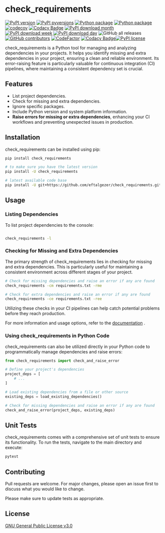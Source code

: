 # check_requirements
[![PyPI version](https://badge.fury.io/py/check_requirements.svg)](https://badge.fury.io/py/check_requirements)
[![PyPI pyversions](https://img.shields.io/pypi/pyversions/check_requirements.svg)](https://pypi.python.org/pypi/check_requirements/)
[![Python package](https://github.com/eftalgezer/check_requirements/actions/workflows/python-package.yml/badge.svg)](https://github.com/eftalgezer/check_requirements/actions/workflows/python-package.yml)
[![Python package](https://github.com/eftalgezer/check_requirements/actions/workflows/check-requirements.yml/badge.svg)](https://github.com/eftalgezer/check_requirements/actions/workflows/check-requirements.yml)
[![codecov](https://codecov.io/gh/eftalgezer/check_requirements/branch/main/graph/badge.svg?token=Q9TJFIN1U1)](https://codecov.io/gh/eftalgezer/check_requirements)
[![Codacy Badge](https://app.codacy.com/project/badge/Coverage/f0c0e8e9cf6a4151ac39bbad05e3c535)](https://app.codacy.com/gh/eftalgezer/check_requirements/dashboard?utm_source=gh&utm_medium=referral&utm_content=&utm_campaign=Badge_coverage)
[![PyPI download month](https://img.shields.io/pypi/dm/check_requirements.svg)](https://pypi.python.org/pypi/check_requirements/)
[![PyPI download week](https://img.shields.io/pypi/dw/check_requirements.svg)](https://pypi.python.org/pypi/check_requirements/)
[![PyPI download day](https://img.shields.io/pypi/dd/check_requirements.svg)](https://pypi.python.org/pypi/check_requirements/)
![GitHub all releases](https://img.shields.io/github/downloads/eftalgezer/check_requirements/total?style=flat)
[![GitHub contributors](https://img.shields.io/github/contributors/eftalgezer/check_requirements.svg)](https://github.com/eftalgezer/check_requirements/graphs/contributors/)
[![CodeFactor](https://www.codefactor.io/repository/github/eftalgezer/check_requirements/badge)](https://www.codefactor.io/repository/github/eftalgezer/check_requirements)
[![Codacy Badge](https://app.codacy.com/project/badge/Grade/f0c0e8e9cf6a4151ac39bbad05e3c535)](https://app.codacy.com/gh/eftalgezer/check_requirements/dashboard?utm_source=gh&utm_medium=referral&utm_content=&utm_campaign=Badge_grade)[![PyPI license](https://img.shields.io/pypi/l/check_requirements.svg)](https://pypi.python.org/pypi/check_requirements/)

check_requirements is a Python tool for managing and analyzing dependencies in your projects. It helps you identify missing and extra dependencies in your project, ensuring a clean and reliable environment. Its error-raising feature is particularly valuable for continuous integration (CI) pipelines, where maintaining a consistent dependency set is crucial.

## Features

- List project dependencies.
- Check for missing and extra dependencies.
- Ignore specific packages.
- Include Python version and system platform information.
- **Raise errors for missing or extra dependencies**, enhancing your CI workflows and preventing unexpected issues in production.

## Installation

check_requirements can be installed using pip:

```bash
pip install check_requirements

# to make sure you have the latest version
pip install -U check_requirements

# latest available code base
pip install -U git+https://github.com/eftalgezer/check_requirements.git
```
## Usage
### Listing Dependencies

To list project dependencies to the console:

```bash

check_requirements -l
```
### Checking for Missing and Extra Dependencies

The primary strength of check_requirements lies in checking for missing and extra dependencies. This is particularly useful for maintaining a consistent environment across different stages of your project.

```bash
# Check for missing dependencies and raise an error if any are found
check_requirements -cm requirements.txt -rme

# Check for extra dependencies and raise an error if any are found
check_requirements -ce requirements.txt -ree
```
Utilizing these checks in your CI pipelines can help catch potential problems before they reach production.

For more information and usage options, refer to the [documentation](https://github.com/eftalgezer/check_requirements/blob/master/docs) .
### Using check_requirements in Python Code

check_requirements can also be utilized directly in your Python code to programmatically manage dependencies and raise errors:

```python
from check_requirements import check_and_raise_error

# Define your project's dependencies
project_deps = [
    # ...
]

# Load existing dependencies from a file or other source
existing_deps = load_existing_dependencies()

# Check for missing dependencies and raise an error if any are found
check_and_raise_error(project_deps, existing_deps)
```
## Unit Tests

check_requirements comes with a comprehensive set of unit tests to ensure its functionality. To run the tests, navigate to the main directory and execute:

```bash
pytest
```

## Contributing
Pull requests are welcome. For major changes, please open an issue first to discuss what you would like to change.

Please make sure to update tests as appropriate.

## License
[GNU General Public License v3.0](https://github.com/eftalgezer/check_requirements/blob/master/LICENSE) 

